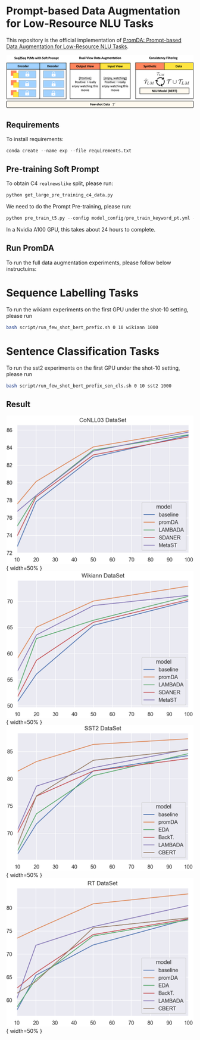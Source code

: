 # Prompt-based Data Augmentation for Low-Resource NLU Tasks

This repository is the official implementation of [PromDA: Prompt-based Data Augmentation for Low-Resource NLU Tasks](https://arxiv.org/abs/2202.12499). 

![PromDA](overall.png)

## Requirements

To install requirements:

```setup
conda create --name exp --file requirements.txt
```

## Pre-training Soft Prompt
To obtain C4 `realnewslike` split, please run:
```python
python get_large_pre_training_c4_data.py
```

We need to do the Prompt Pre-training, please run:
```python
python pre_train_t5.py --config model_config/pre_train_keyword_pt.yml --serialization-dir pretrain_web_page_keyword_t5_short --train
```
In a Nvidia A100 GPU, this takes about 24 hours to complete.

## Run PromDA

To run the full data augmentation experiments, please follow below instructuins:
# Sequence Labelling Tasks
To run the wikiann experiments on the first GPU under the shot-10 setting, please run
```bash
bash script/run_few_shot_bert_prefix.sh 0 10 wikiann 1000
```
# Sentence Classification Tasks
To run the sst2 experiments on the first GPU under the shot-10 setting, please run
```bash
bash script/run_few_shot_bert_prefix_sen_cls.sh 0 10 sst2 1000
```

## Result

![conll03](results/conll03.png){ width=50% } ![wikiner](results/wikiner.png){ width=50% }
![sst2](results/sst2.png){ width=50% } ![rt](results/rt.png){ width=50% }
